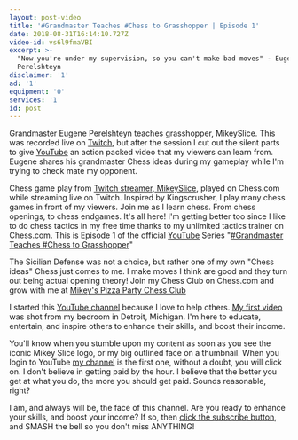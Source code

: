 ```yaml
---
layout: post-video
title: '#Grandmaster Teaches #Chess to Grasshopper | Episode 1'
date: 2018-08-31T16:14:10.727Z
video-id: vs6l9fmaVBI
excerpt: >-
  "Now you're under my supervision, so you can't make bad moves" - Eugene
  Perelshteyn 
disclaimer: '1'
ad: '1'
equipment: '0'
services: '1'
id: post
---
```

Grandmaster Eugene Perelshteyn teaches grasshopper, MikeySlice. This was recorded live on [Twitch](http://www.twitch.tv), but after the session I cut out the silent parts to give [YouTube](http://www.youtube.com) an action packed video that my viewers can learn from. Eugene shares his grandmaster Chess ideas during my gameplay while I'm trying to check mate my opponent. 



Chess game play from [Twitch streamer, MikeySlice](http://www.twitch.tv/mikeyslice), played on Chess.com while streaming live on Twitch. Inspired by Kingscrusher, I play many chess games in front of my viewers. Join me as I learn chess. From chess openings, to chess endgames. It's all here! I'm getting better too since I like to do chess tactics in my free time thanks to my unlimited tactics trainer on Chess.com. This is Episode 1 of the official [YouTube](http://www.youtube.com/mikeyslice?sub_confirmation=1) Series "[\#Grandmaster Teaches #Chess to Grasshopper](https://www.youtube.com/playlist?list=PL7lVTzYgfl7Hibd8rZ-jER9K70wmZzr_Z)"



The Sicilian Defense was not a choice, but rather one of my own "Chess ideas" Chess just comes to me. I make moves I think are good and they turn out being actual opening theory! Join my Chess Club on Chess.com and grow with me at [Mikey's Pizza Party Chess Club](https://www.chess.com/club/mikeys-pizza-party?ref_id=33583865)



I started this [YouTube channel](http://www.youtube.com/mikeyslice?sub_confirmation=1) because I love to help others. [My first video](https://youtu.be/VkGw3O3zh7M) was shot from my bedroom in Detroit, Michigan. I'm here to educate, entertain, and inspire others to enhance their skills, and boost their income.



You'll know when you stumble upon my content as soon as you see the iconic Mikey Slice logo, or my big outlined face on a thumbnail. When you login to YouTube [my channel](http://www.youtube.com/mikeyslice?sub_confirmation=1) is the first one, without a doubt, you will click on. I don't believe in getting paid by the hour. I believe that the better you get at what you do, the more you should get paid. Sounds reasonable, right?



I am, and always will be, the face of this channel. Are you ready to enhance your skills, and boost your income? If so, then [click the subscribe button](http://www.youtube.com/mikeyslice?sub_confirmation=1), and SMASH the bell so you don't miss ANYTHING!

